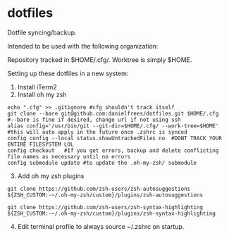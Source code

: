 # dotfiles

Dotfile syncing/backup.

Intended to be used with the following organization:

Repository tracked in $HOME/.cfg/. Worktree is simply $HOME.

Setting up these dotfiles in a new system:

1. Install iTerm2
2. Install oh my zsh

```shell
echo ".cfg" >> .gitignore #cfg shouldn't track itself
git clone --bare git@github.com:danielfrees/dotfiles.git $HOME/.cfg  #--bare is fine if desired, change url if not using ssh
alias config='/usr/bin/git --git-dir=$HOME/.cfg/ --work-tree=$HOME'  #this will auto apply in the future once .zshrc is synced
config config --local status.showUntrackedFiles no  #DONT TRACK YOUR ENTIRE FILESYSTEM LOL
config checkout   #If you get errors, backup and delete conflicting file names as necessary until no errors
config submodule update #to update the .oh-my-zsh/ submodule
```

3. Add oh my zsh plugins

```shell
git clone https://github.com/zsh-users/zsh-autosuggestions ${ZSH_CUSTOM:-~/.oh-my-zsh/custom}/plugins/zsh-autosuggestions

git clone https://github.com/zsh-users/zsh-syntax-highlighting ${ZSH_CUSTOM:-~/.oh-my-zsh/custom}/plugins/zsh-syntax-highlighting
```

4. Edit terminal profile to always source ~/.zshrc on startup.
